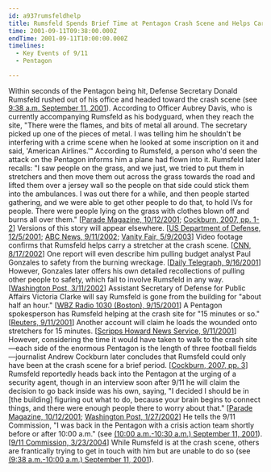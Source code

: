 ```yaml
---
id: a937rumsfeldhelp
title: Rumsfeld Spends Brief Time at Pentagon Crash Scene and Helps Carry a Stretcher; Accounts Conflict over Details
time: 2001-09-11T09:38:00.000Z
endTime: 2001-09-11T10:00:00.000Z
timelines:
  - Key Events of 9/11
  - Pentagon

---
```


Within seconds of the Pentagon being hit, Defense Secretary Donald Rumsfeld rushed out of his office and headed toward the crash scene (see [9:38 a.m. September 11, 2001](/timeline/#a938rumsfelddashes)). According to Officer Aubrey Davis, who is currently accompanying Rumsfeld as his bodyguard, when they reach the site, "There were the flames, and bits of metal all around. The secretary picked up one of the pieces of metal. I was telling him he shouldn't be interfering with a crime scene when he looked at some inscription on it and said, 'American Airlines.'" According to Rumsfeld, a person who'd seen the attack on the Pentagon informs him a plane had flown into it. Rumsfeld later recalls: "I saw people on the grass, and we just, we tried to put them in stretchers and then move them out across the grass towards the road and lifted them over a jersey wall so the people on that side could stick them into the ambulances. I was out there for a while, and then people started gathering, and we were able to get other people to do that, to hold IVs for people. There were people lying on the grass with clothes blown off and burns all over them." [[Parade Magazine, 10/12/2001][1]; [Cockburn, 2007, pp. 1-2][2]] Versions of this story will appear elsewhere. [[US Department of Defense, 12/5/2001][3]; [ABC News, 9/11/2002][4]; [Vanity Fair, 5/9/2003][5]] Video footage confirms that Rumsfeld helps carry a stretcher at the crash scene. [[CNN, 8/17/2002][6]] One report will even describe him pulling budget analyst Paul Gonzales to safety from the burning wreckage. [[Daily Telegraph, 9/16/2001][7]] However, Gonzales later offers his own detailed recollections of pulling other people to safety, which fail to involve Rumsfeld in any way. [[Washington Post, 3/11/2002][8]] Assistant Secretary of Defense for Public Affairs Victoria Clarke will say Rumsfeld is gone from the building for "about half an hour." [[WBZ Radio 1030 (Boston), 9/15/2001][9]] A Pentagon spokesperson has Rumsfeld helping at the crash site for "15 minutes or so." [[Reuters, 9/11/2001][10]] Another account will claim he loads the wounded onto stretchers for 15 minutes. [[Scripps Howard News Service, 9/11/2001][11]] However, considering the time it would have taken to walk to the crash site—each side of the enormous Pentagon is the length of three football fields—journalist Andrew Cockburn later concludes that Rumsfeld could only have been at the crash scene for a brief period. [[Cockburn, 2007, pp. 3][2]] Rumsfeld reportedly heads back into the Pentagon at the urging of a security agent, though in an interview soon after 9/11 he will claim the decision to go back inside was his own, saying, "I decided I should be in [the building] figuring out what to do, because your brain begins to connect things, and there were enough people there to worry about that." [[Parade Magazine, 10/12/2001][1]; [Washington Post, 1/27/2002][12]] He tells the 9/11 Commission, "I was back in the Pentagon with a crisis action team shortly before or after 10:00 a.m." (see [(10:00 a.m.-10:30 a.m.) September 11, 2001](/timeline/#a1000rumsfeldcall)). [[9/11 Commission, 3/23/2004][13]] While Rumsfeld is at the crash scene, others are frantically trying to get in touch with him but are unable to do so (see [(9:38 a.m.-10:00 a.m.) September 11, 2001](/timeline/#a938rumsfeldoutofcontact)). 

[1]: https://web.archive.org/web/20040113104733/http://www.defenselink.mil/transcripts/2001/t11182001_t1012pm.html
[2]: https://www.amazon.com/Rumsfeld-Rise-Fall-Catastrophic-Legacy/dp/1416535748
[3]: https://archive.defense.gov/Transcripts/Transcript.aspx?TranscriptID=2603
[4]: https://911research.wtc7.net/cache/pentagon/attack/abcnews091102_jenningsinterviews.html
[5]: https://archive.defense.gov/Transcripts/Transcript.aspx?TranscriptID=2594
[6]: http://transcripts.cnn.com/TRANSCRIPTS/0208/17/cp.00.html
[7]: https://www.telegraph.co.uk/news/1340686/At-8.46am-the-world-changed-in-a-moment.html
[8]: https://www.washingtonpost.com/archive/local/2002/03/11/survivors-healed-but-not-whole/27f98101-e0ab-4019-a4c7-c65d2d3cb9a9/
[9]: https://archive.defense.gov/Transcripts/Transcript.aspx?TranscriptID=1884
[10]: https://web.archive.org/web/20050511112300/http://news1.iwon.com/top/article/id/163751%7Ctop%7C09-11-2001::15:54%7Creuters.html
[11]: https://web.archive.org/web/20011122192515/http://www.cincypost.com/2001/sep/11/pentagon091101.html
[12]: http://www.washingtonpost.com/wp-dyn/content/article/2006/07/18/AR2006071801175.html
[13]: http://www.washingtonpost.com/wp-dyn/articles/A17798-2004Mar23.html
